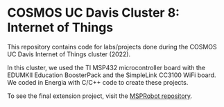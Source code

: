 # COSMOS UC Davis Cluster 8: Internet of Things

This repository contains code for labs/projects done during the COSMOS UC Davis Internet of Things cluster (2022).

In this cluster, we used the TI MSP432 microcontroller board with the EDUMKII Education BoosterPack and the SimpleLink CC3100 WiFi board. We coded in Energia with C/C++ code to create these projects.

To see the final extension project, visit the [MSPRobot repository](https://github.com/ng8165/MSPRobot).
